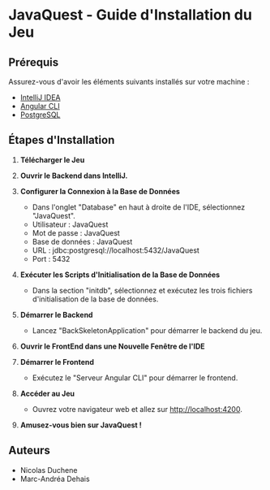 # JavaQuest - Guide d'Installation du Jeu

## Prérequis

Assurez-vous d'avoir les éléments suivants installés sur votre machine :

- [IntelliJ IDEA](https://www.jetbrains.com/idea/download/)
- [Angular CLI](https://angular.io/guide/setup-local)
- [PostgreSQL](https://www.postgresql.org/download/)

## Étapes d'Installation

1. **Télécharger le Jeu**

2. **Ouvrir le Backend dans IntelliJ.**

3. **Configurer la Connexion à la Base de Données**
   - Dans l'onglet "Database" en haut à droite de l'IDE, sélectionnez "JavaQuest".
   - Utilisateur : JavaQuest
   - Mot de passe : JavaQuest
   - Base de données : JavaQuest
   - URL : jdbc:postgresql://localhost:5432/JavaQuest
   - Port : 5432

4. **Exécuter les Scripts d'Initialisation de la Base de Données**
   - Dans la section "initdb", sélectionnez et exécutez les trois fichiers d'initialisation de la base de données.

5. **Démarrer le Backend**
   - Lancez "BackSkeletonApplication" pour démarrer le backend du jeu.

6. **Ouvrir le FrontEnd dans une Nouvelle Fenêtre de l'IDE**

7. **Démarrer le Frontend**
   - Exécutez le "Serveur Angular CLI" pour démarrer le frontend.

8. **Accéder au Jeu**
   - Ouvrez votre navigateur web et allez sur [http://localhost:4200](http://localhost:4200).

9. **Amusez-vous bien sur JavaQuest !**

## Auteurs

- Nicolas Duchene
- Marc-Andréa Dehais
